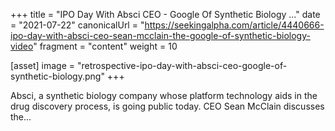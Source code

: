 +++
title = "IPO Day With Absci CEO - Google Of Synthetic Biology ..."
date = "2021-07-22"
canonicalUrl = "https://seekingalpha.com/article/4440666-ipo-day-with-absci-ceo-sean-mcclain-the-google-of-synthetic-biology-video"
fragment = "content"
weight = 10

[asset]
    image = "retrospective-ipo-day-with-absci-ceo-google-of-synthetic-biology.png"
+++

Absci, a synthetic biology company whose platform technology aids in the 
drug discovery process, is going public today. CEO Sean McClain discusses 
the...
